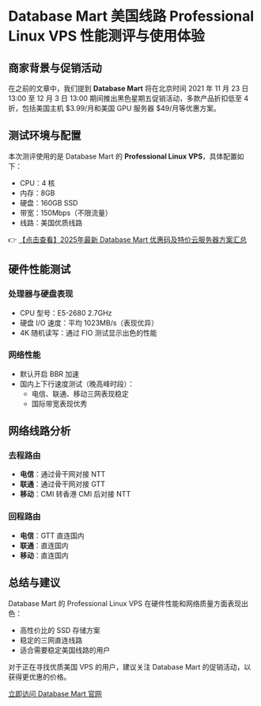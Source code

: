 # Database Mart 美国线路 Professional Linux VPS 性能测评与使用体验

## 商家背景与促销活动

在之前的文章中，我们提到 **Database Mart** 将在北京时间 2021 年 11 月 23 日 13:00 至 12 月 3 日 13:00 期间推出黑色星期五促销活动，多款产品折扣低至 4 折，包括美国主机 $3.99/月和美国 GPU 服务器 $49/月等优惠方案。

## 测试环境与配置

本次测评使用的是 Database Mart 的 **Professional Linux VPS**，具体配置如下：
- CPU：4 核
- 内存：8GB
- 硬盘：160GB SSD
- 带宽：150Mbps（不限流量）
- 线路：美国优质线路

👉 [【点击查看】2025年最新 Database Mart 优惠码及特价云服务器方案汇总](https://bit.ly/DatabaseMart)

## 硬件性能测试

### 处理器与硬盘表现
- CPU 型号：E5-2680 2.7GHz
- 硬盘 I/O 速度：平均 1023MB/s（表现优异）
- 4K 随机读写：通过 FIO 测试显示出色的性能

### 网络性能
- 默认开启 BBR 加速
- 国内上下行速度测试（晚高峰时段）：
  - 电信、联通、移动三网表现稳定
  - 国际带宽表现优秀

## 网络线路分析

### 去程路由
- **电信**：通过骨干网对接 NTT
- **联通**：通过骨干网对接 GTT
- **移动**：CMI 转香港 CMI 后对接 NTT

### 回程路由
- **电信**：GTT 直连国内
- **联通**：直连国内
- **移动**：直连国内

## 总结与建议

Database Mart 的 Professional Linux VPS 在硬件性能和网络质量方面表现出色：
- 高性价比的 SSD 存储方案
- 稳定的三网直连线路
- 适合需要稳定美国线路的用户

对于正在寻找优质美国 VPS 的用户，建议关注 Database Mart 的促销活动，以获得更优惠的价格。

[立即访问 Database Mart 官网](https://bit.ly/DatabaseMart)
